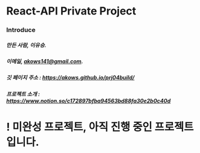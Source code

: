 # React-API Private Project

### Introduce
##### 만든 사람, 이유승.
##### 이메일, akows141@gmail.com.

##### 깃 페이지 주소 : https://akows.github.io/prj04build/
##### 프로젝트 소개 : https://www.notion.so/c172897bfba94563bd88fa30e2b0c40d

# ! 미완성 프로젝트, 아직 진행 중인 프로젝트입니다.
